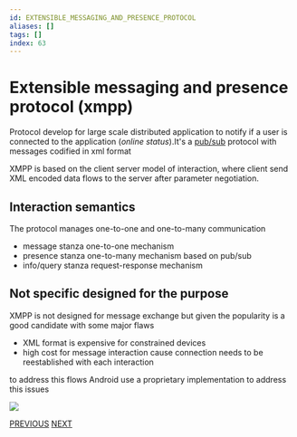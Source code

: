 ```yaml
---
id: EXTENSIBLE_MESSAGING_AND_PRESENCE_PROTOCOL
aliases: []
tags: []
index: 63
---
```


# Extensible messaging and presence protocol (xmpp)

Protocol develop for large scale distributed application to notify if a user is connected to the application (*online status*).It's  a [pub/sub](mobile_systems/PUB_SUB_MODEL.md) protocol with messages codified in xml format

XMPP is based on the client server model of interaction, where client send XML encoded data flows to the server after parameter negotiation.

## Interaction semantics

The protocol manages one-to-one and one-to-many communication

- message stanza one-to-one mechanism
- presence stanza one-to-many mechanism based on pub/sub
- info/query stanza request-response mechanism

## Not specific designed for the purpose

XMPP is not designed for message exchange but given the popularity is a good candidate with some major flaws

- XML format is expensive for constrained devices
- high cost for message interaction cause connection needs to be reestablished with each interaction

to address this flows Android use a proprietary implementation to address this issues

![](mobile_systems/Pasted%20image%2020240616164345.png)

[PREVIOUS](pages/discovery_messages_events/CORBA_MESSAGING.md) [NEXT](mobile_systems/discovery_messages_events/EVENTS.md)
